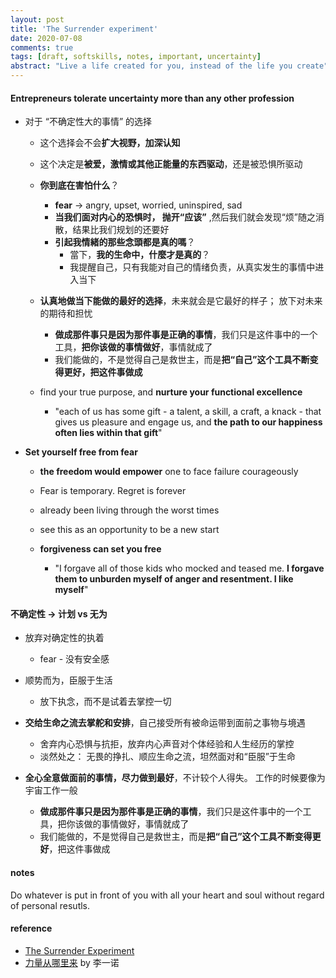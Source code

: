 ```yaml
---
layout: post
title: 'The Surrender experiment'
date: 2020-07-08
comments: true
tags: [draft, softskills, notes, important, uncertainty]
abstract: "Live a life created for you, instead of the life you create"
---
```


#### **Entrepreneurs tolerate uncertainty** more than any other profession  
*  对于 “不确定性大的事情” 的选择    
    - 这个选择会不会**扩大视野，加深认知**    

    - 这个决定是**被爱，激情或其他正能量的东西驱动**，还是被恐惧所驱动  
    
    - **你到底在害怕什么**？  
        +  **fear** -> angry, upset, worried, uninspired, sad  
        +  **当我们面对内心的恐惧时， 抛开“应该”** ,然后我们就会发现“烦”随之消散，结果比我们规划的还要好  
        +  **引起我情緒的那些念頭都是真的嗎**？  
            - 當下，**我的生命中，什麼才是真的**？  
            - 我提醒自己，只有我能对自己的情绪负责，从真实发生的事情中进入当下  

    - **认真地做当下能做的最好的选择**，未来就会是它最好的样子； 放下对未来的期待和担忧  
       + **做成那件事只是因为那件事是正确的事情**，我们只是这件事中的一个工具，**把你该做的事情做好**，事情就成了  
       + 我们能做的，不是觉得自己是救世主，而是**把“自己”这个工具不断变得更好，把这件事做成**  

    - find your true purpose, and **nurture your functional excellence**    
        +  "each of us has some gift - a talent, a skill, a craft, a knack - that gives us pleasure and engage us, and **the path to our happiness often lies within that gift**" 
        

* **Set yourself free from fear**  
    - **the freedom would empower** one to face failure courageously   
    - Fear is temporary. Regret is forever     
    - already been living through the worst times  
    - see this as an opportunity to be a new start    

    - **forgiveness can set you free**  
        + "I forgave all of those kids who mocked and teased me.
        **I forgave them to unburden myself of anger and resentment. I like myself**" 



#### 不确定性 -> 计划 vs 无为  
* 放弃对确定性的执着  
    - fear - 没有安全感  
    
* 顺势而为，臣服于生活  
    - 放下执念，而不是试着去掌控一切  

* **交给生命之流去掌舵和安排**，自己接受所有被命运带到面前之事物与境遇   
    - 舍弃内心恐惧与抗拒，放弃内心声音对个体经验和人生经历的掌控  
    - 淡然处之： 无畏的挣扎、顺应生命之流，坦然面对和“臣服”于生命

* **全心全意做面前的事情，尽力做到最好**，不计较个人得失。 工作的时候要像为宇宙工作一般  
    - **做成那件事只是因为那件事是正确的事情**，我们只是这件事中的一个工具，把你该做的事情做好，事情就成了  
    - 我们能做的，不是觉得自己是救世主，而是**把“自己”这个工具不断变得更好**，把这件事做成  
        

#### notes  
Do whatever is put in front of you with all your heart and soul without regard of personal resutls.

#### reference
* [The Surrender Experiment](https://book.douban.com/subject/26786636/)
* [力量从哪里来](https://book.douban.com/subject/35694196/) by 李一诺  

